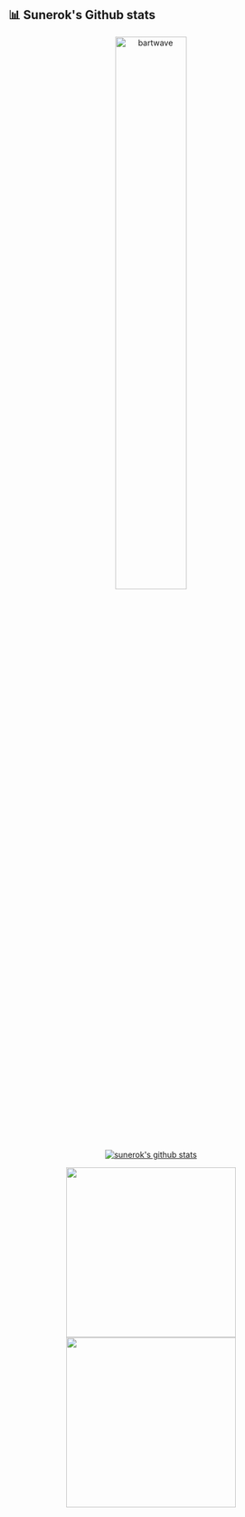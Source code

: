 ## 📊 Sunerok's Github stats
<p align="center">
  <img height="50%" width="50%" alt="bartwave" src="https://i.pinimg.com/originals/15/5f/27/155f278c6e0ad0f558781e547fb908ad.gif">
</p>
<p align="center">
  <a href="https://github.com/vn7n24fzkq/github-profile-summary-cards"><img align="center" src="http://github-profile-summary-cards.vercel.app/api/cards/profile-details?username=justinvforvendetta&theme=github_dark" alt="sunerok's github stats" /></a>
</p>
<p align="center"><a href="https://github.com/justinvforvendetta" target="_blank">
  <img height=300 align="center" src="https://github-readme-stats.vercel.app/api?username=justinvforvendetta&show_icons=true&theme=radical&show=reviews,prs_merged,prs_merged_percentage" />
</a>
<a href="https://github.com/justinvforvendetta" target="_blank">
  <img height=300 align="center" src="https://github-readme-stats.vercel.app/api/top-langs/?username=justinvforvendetta&size_weight=0.5&count_weight=0.5&langs_count=8&theme=radical&show_icons=true" />
</a>
</p>
